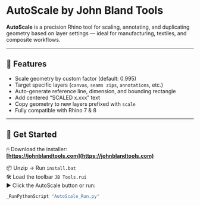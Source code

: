 # AutoScale by John Bland Tools

**AutoScale** is a precision Rhino tool for scaling, annotating, and duplicating geometry based on layer settings — ideal for manufacturing, textiles, and composite workflows.

---

## 🔧 Features

- Scale geometry by custom factor (default: 0.995)
- Target specific layers (`canvas`, `seams zips`, `annotations`, etc.)
- Auto-generate reference line, dimension, and bounding rectangle
- Add centered “SCALED x.xxx” text
- Copy geometry to new layers prefixed with `scale`
- Fully compatible with Rhino 7 & 8

---

## 🚀 Get Started

🖱 Download the installer:  
**[https://johnblandtools.com](https://johnblandtools.com)**

📦 Unzip → Run `install.bat`  
🛠 Load the toolbar `JB Tools.rui`  
▶ Click the AutoScale button or run:

```bash
_RunPythonScript "AutoScale_Run.py"
